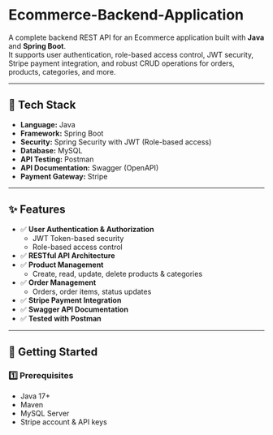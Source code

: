 # Ecommerce-Backend-Application

A complete backend REST API for an Ecommerce application built with **Java** and **Spring Boot**.  
It supports user authentication, role-based access control, JWT security, Stripe payment integration, and robust CRUD operations for orders, products, categories, and more.

---

## 📌 **Tech Stack**

- **Language:** Java
- **Framework:** Spring Boot
- **Security:** Spring Security with JWT (Role-based access)
- **Database:** MySQL
- **API Testing:** Postman
- **API Documentation:** Swagger (OpenAPI)
- **Payment Gateway:** Stripe

---

## ✨ **Features**

- ✅ **User Authentication & Authorization**
  - JWT Token-based security
  - Role-based access control
- ✅ **RESTful API Architecture**
- ✅ **Product Management**
  - Create, read, update, delete products & categories
- ✅ **Order Management**
  - Orders, order items, status updates
- ✅ **Stripe Payment Integration**
- ✅ **Swagger API Documentation**
- ✅ **Tested with Postman**

---

## 🚀 **Getting Started**

### **1️⃣ Prerequisites**

- Java 17+ 
- Maven
- MySQL Server
- Stripe account & API keys


